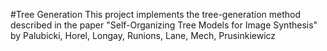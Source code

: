 #Tree Generation
This project implements the tree-generation method described in the paper "Self-Organizing Tree Models for Image Synthesis" by Palubicki, Horel, Longay, Runions, Lane, Mech, Prusinkiewicz

